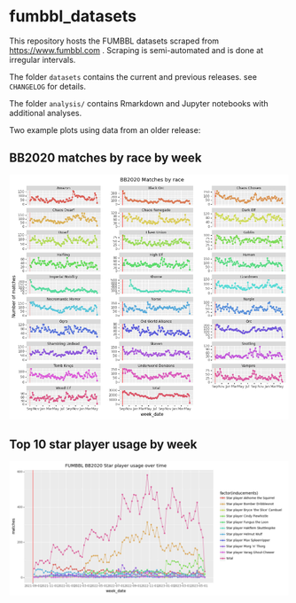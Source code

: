 # fumbbl_datasets
This repository hosts the FUMBBL datasets scraped from https://www.fumbbl.com .
Scraping is semi-automated and is done at irregular intervals.

The folder `datasets` contains the current and previous releases. 
see `CHANGELOG` for details.

The folder `analysis/` contains Rmarkdown and Jupyter notebooks with additional analyses.

Two example plots using data from an older release:

## BB2020 matches by race by week

![](datasets/v0.5/match_volumes_by_race.png)

## Top 10 star player usage by week

![](datasets/v0.5/star_players_by_week.png)


